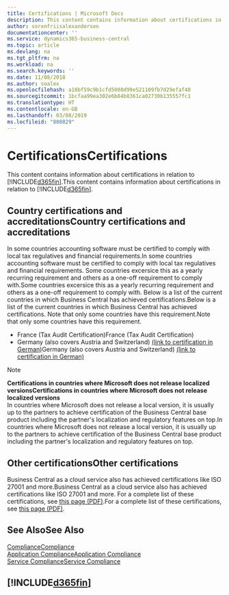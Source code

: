 ```yaml
---
title: Certifications | Microsoft Docs
description: This content contains information about certifications in relation to Business Central.
author: sorenfriisalexandersen
documentationcenter: ''
ms.service: dynamics365-business-central
ms.topic: article
ms.devlang: na
ms.tgt_pltfrm: na
ms.workload: na
ms.search.keywords: ''
ms.date: 11/08/2018
ms.author: soalex
ms.openlocfilehash: a18bf59c9b1cfd5008d99e521109fb7d29efaf48
ms.sourcegitcommit: 1bcfaa99ea302e6b84b8361ca02730b135557fc1
ms.translationtype: HT
ms.contentlocale: en-GB
ms.lasthandoff: 03/08/2019
ms.locfileid: "808829"
---
```

# <a name="certifications"></a><span data-ttu-id="bc94d-103">Certifications</span><span class="sxs-lookup"><span data-stu-id="bc94d-103">Certifications</span></span>  
<span data-ttu-id="bc94d-104">This content contains information about certifications in relation to [!INCLUDE[d365fin](../includes/d365fin_md.md)].</span><span class="sxs-lookup"><span data-stu-id="bc94d-104">This content contains information about certifications in relation to [!INCLUDE[d365fin](../includes/d365fin_md.md)].</span></span>  

## <a name="country-certifications-and-accreditations"></a><span data-ttu-id="bc94d-105">Country certifications and accreditations</span><span class="sxs-lookup"><span data-stu-id="bc94d-105">Country certifications and accreditations</span></span>
<span data-ttu-id="bc94d-106">In some countries accounting software must be certified to comply with local tax regulatives and financial requirements.</span><span class="sxs-lookup"><span data-stu-id="bc94d-106">In some countries accounting software must be certified to comply with local tax regulatives and financial requirements.</span></span> <span data-ttu-id="bc94d-107">Some countries excersice this as a yearly recurring requirement and others as a one-off requirement to comply with.</span><span class="sxs-lookup"><span data-stu-id="bc94d-107">Some countries excersice this as a yearly recurring requirement and others as a one-off requirement to comply with.</span></span> <span data-ttu-id="bc94d-108">Below is a list of the current countries in which Business Central has achieved certifications.</span><span class="sxs-lookup"><span data-stu-id="bc94d-108">Below is a list of the current countries in which Business Central has achieved certifications.</span></span> <span data-ttu-id="bc94d-109">Note that only some countries have this requirement.</span><span class="sxs-lookup"><span data-stu-id="bc94d-109">Note that only some countries have this requirement.</span></span>  
- <span data-ttu-id="bc94d-110">France (Tax Audit Certification)</span><span class="sxs-lookup"><span data-stu-id="bc94d-110">France (Tax Audit Certification)</span></span>
- <span data-ttu-id="bc94d-111">Germany (also covers Austria and Switzerland) [(link to certification in German)](https://www.bdo.de/de-de/themen/softwarebescheinungen/bdo/microsoft-dynamics-365-business-central)</span><span class="sxs-lookup"><span data-stu-id="bc94d-111">Germany (also covers Austria and Switzerland) [(link to certification in German)](https://www.bdo.de/de-de/themen/softwarebescheinungen/bdo/microsoft-dynamics-365-business-central)</span></span>

> [!NOTE]  
>  <span data-ttu-id="bc94d-112">**Certifications in countries where Microsoft does not release localized versions**</span><span class="sxs-lookup"><span data-stu-id="bc94d-112">**Certifications in countries where Microsoft does not release localized versions**</span></span>  
> <span data-ttu-id="bc94d-113">In countries where Microsoft does not release a local version, it is usually up to the partners to achieve certification of the Business Central base product including the partner's localization and regulatory features on top.</span><span class="sxs-lookup"><span data-stu-id="bc94d-113">In countries where Microsoft does not release a local version, it is usually up to the partners to achieve certification of the Business Central base product including the partner's localization and regulatory features on top.</span></span>

## <a name="other-certifications"></a><span data-ttu-id="bc94d-114">Other certifications</span><span class="sxs-lookup"><span data-stu-id="bc94d-114">Other certifications</span></span>  
<span data-ttu-id="bc94d-115">Business Central as a cloud service also has achieved certifications like ISO 27001 and more.</span><span class="sxs-lookup"><span data-stu-id="bc94d-115">Business Central as a cloud service also has achieved certifications like ISO 27001 and more.</span></span> <span data-ttu-id="bc94d-116">For a complete list of these certifications, see [this page (PDF)](https://aka.ms/d365-compliance-list).</span><span class="sxs-lookup"><span data-stu-id="bc94d-116">For a complete list of these certifications, see [this page (PDF)](https://aka.ms/d365-compliance-list).</span></span>

## <a name="see-also"></a><span data-ttu-id="bc94d-117">See Also</span><span class="sxs-lookup"><span data-stu-id="bc94d-117">See Also</span></span>  
[<span data-ttu-id="bc94d-118">Compliance</span><span class="sxs-lookup"><span data-stu-id="bc94d-118">Compliance</span></span>](compliance-overview.md)  
[<span data-ttu-id="bc94d-119">Application Compliance</span><span class="sxs-lookup"><span data-stu-id="bc94d-119">Application Compliance</span></span>](compliance-application-compliance.md)  
[<span data-ttu-id="bc94d-120">Service Compliance</span><span class="sxs-lookup"><span data-stu-id="bc94d-120">Service Compliance</span></span>](compliance-service-compliance.md)  

 ## [!INCLUDE[d365fin](../includes/free_trial_md.md)]  
 

